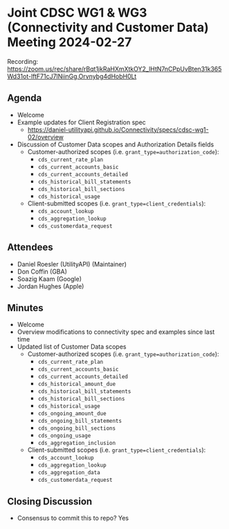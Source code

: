 # Joint CDSC WG1 & WG3 (Connectivity and Customer Data) Meeting 2024-02-27

Recording: https://zoom.us/rec/share/rBqt1jkRaHXmXtkOY2_lHtN7nCPpUvBten31k365Wd31ot-lftF71cJ7lNiinGg.Orvnybg4dHobH0Lt

## Agenda
* Welcome
* Example updates for Client Registration spec
    * https://daniel-utilityapi.github.io/Connectivity/specs/cdsc-wg1-02/overview
* Discussion of Customer Data scopes and Authorization Details fields
    * Customer-authorized scopes (i.e. `grant_type=authorization_code`):
        * `cds_current_rate_plan`
        * `cds_current_accounts_basic`
        * `cds_current_accounts_detailed`
        * `cds_historical_bill_statements`
        * `cds_historical_bill_sections`
        * `cds_historical_usage`
    * Client-submitted scopes (i.e. `grant_type=client_credentials`):
        * `cds_account_lookup`
        * `cds_aggregation_lookup`
        * `cds_customerdata_request`

## Attendees
* Daniel Roesler (UtilityAPI) (Maintainer)
* Don Coffin (GBA)
* Soazig Kaam (Google)
* Jordan Hughes (Apple)

## Minutes
* Welcome
* Overview modifications to connectivity spec and examples since last time
* Updated list of Customer Data scopes
    * Customer-authorized scopes (i.e. `grant_type=authorization_code`):
        * `cds_current_rate_plan`
        * `cds_current_accounts_basic`
        * `cds_current_accounts_detailed`
        * `cds_historical_amount_due`
        * `cds_historical_bill_statements`
        * `cds_historical_bill_sections`
        * `cds_historical_usage`
        * `cds_ongoing_amount_due`
        * `cds_ongoing_bill_statements`
        * `cds_ongoing_bill_sections`
        * `cds_ongoing_usage`
        * `cds_aggregation_inclusion`
    * Client-submitted scopes (i.e. `grant_type=client_credentials`):
        * `cds_account_lookup`
        * `cds_aggregation_lookup`
        * `cds_aggregation_data`
        * `cds_customerdata_request`

## Closing Discussion
* Consensus to commit this to repo? Yes

